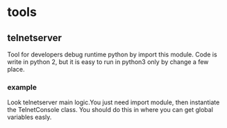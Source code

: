 # tools

## telnetserver
Tool for developers debug runtime python by import this module. Code is write in python 2, but it is easy to run in python3 only by change a few place.

### example
Look telnetserver main logic.You just need import module, then instantiate the TelnetConsole class. You should do this in where you can get global variables easly. 
